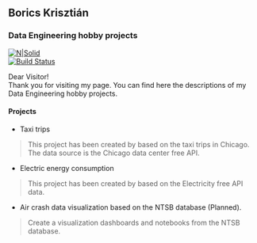 ## Borics Krisztián
### Data Engineering hobby projects

[![N|Solid](https://cldup.com/dTxpPi9lDf.thumb.png)](https://nodesource.com/products/nsolid)<br>
[![Build Status](https://travis-ci.org/joemccann/dillinger.svg?branch=master)](https://travis-ci.org/joemccann/dillinger)

Dear Visitor!<br>
Thank you for visiting my page. You can find here the descriptions of my Data Engineering hobby projects.

#### Projects

- Taxi trips
> This project has been created by based on the taxi trips in Chicago. The data source is the Chicago data center free API.

- Electric energy consumption
> This project has been created by based on the Electricity free API data.

- Air crash data visualization based on the NTSB database (Planned).
> Create a visualization dashboards and notebooks from the NTSB database.